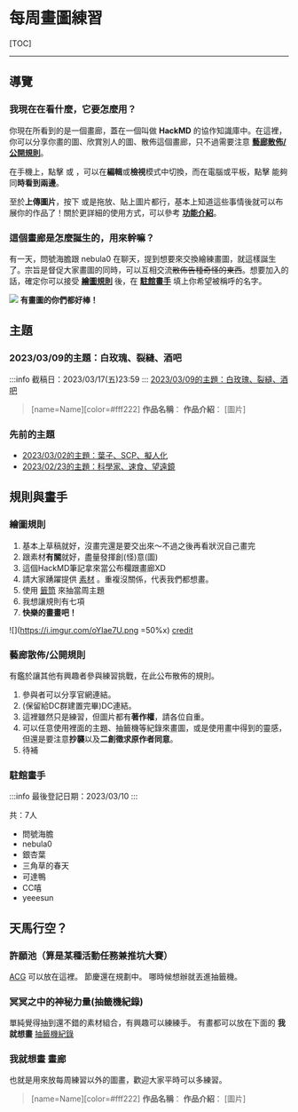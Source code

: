# 每周畫圖練習
[TOC]
<!-- ![](https://i.imgur.com/eDZj7wu.png)
[credit](https://www.dcard.tw/f/funny/p/232949543) -->

---
## 導覽 
### 我現在在看什麼，它要怎麼用？
你現在所看到的是一個畫廊，蓋在一個叫做 <i class="fa fa-file-text"></i>**HackMD** 的協作知識庫中。在這裡，你可以分享你畫的圖、欣賞別人的圖、散佈這個畫廊，只不過需要注意 [**藝廊散佈/公開規則**](https://hackmd.io/pJvEXCxzRTymc99vGdlTwQ#%E8%97%9D%E5%BB%8A%E6%95%A3%E4%BD%88%E5%85%AC%E9%96%8B%E8%A6%8F%E5%89%87)。

在手機上，點擊 <i class="fa fa-pencil fa-fw"></i> 或 <i class="fa fa-eye fa-fw"></i> ，可以在**編輯**或**檢視**模式中切換，而在電腦或平板，點擊 <i class="fa fa-columns fa-fw"></i> 能夠同**時看到兩邊**。

至於**上傳圖片**，按下 <i class="fa fa-camera"></i> 或是拖放、貼上圖片都行，基本上知道這些事情後就可以布展你的作品了！關於更詳細的使用方式，可以參考 [**功能介紹**](https://hackmd.io/features-tw?view)。

###  這個畫廊是怎麼誕生的，用來幹嘛？
有一天，問號海膽跟 nebula0 在聊天，提到想要來交換繪練畫圖，就這樣誕生了。宗旨是督促大家畫圖的同時，可以互相交流~~散佈告種奇怪的東西~~。想要加入的話，確定你可以接受 [**繪圖規則**](https://hackmd.io/pJvEXCxzRTymc99vGdlTwQ#%E7%B9%AA%E5%9C%96%E8%A6%8F%E5%89%87) 後，在 [**駐館畫手**](https://hackmd.io/pJvEXCxzRTymc99vGdlTwQ#%E9%A7%90%E9%A4%A8%E7%95%AB%E6%89%8B) 填上你希望被稱呼的名字。

![](https://i.imgur.com/Teg7q3N.jpg)
**有畫圖的你們都好棒！**

## 主題
### 2023/03/09的主題：白玫瑰、裂縫、酒吧
:::info
截稿日：2023/03/17(五)23:59
:::
[2023/03/09的主題：白玫瑰、裂縫、酒吧](/1mr4iSLzTbmPToDrIfhmJw)
> [name=Name][color=#fff222]
> **作品名稱**：
> **作品介紹**：
> [圖片]

### 先前的主題
+ [2023/03/02的主題：葉子、SCP、擬人化](/AjJVBiQWStGysNxkY5-CBw)
+ [2023/02/23的主題：科學家、速食、望遠鏡](/sFYEZYYKSi-nFfCauKHRrQ)

## 規則與畫手
### 繪圖規則
1. 基本上草稿就好，沒畫完還是要交出來～不過之後再看狀況自己畫完
2. 跟素材**有關**就好，盡量發揮創(怪)意(圖)
3. 這個HackMD筆記拿來當公布欄跟畫廊XD
4. 請大家踴躍提供 [素材](https://docs.google.com/document/d/12Zx9uyjZSP_MJgehAWQbSV5TAAdeEzK6F2GyQ5BCm4g/edit) 。重複沒關係，代表我們都想畫。
5. 使用 [籤筒](https://codepen.io/pulipuli/pen/oLZXZV) 來抽當周主題
6. 我想讓規則有七項 
7. **快樂的畫畫吧！**


![](https://i.imgur.com/oYIae7U.png =50%x)
[credit](https://www.dcard.tw/f/funny/p/231509566/b/2)

### 藝廊散佈/公開規則
有鑑於讓其他有興趣者參與練習挑戰，在此公布散佈的規則。
1. 參與者可以分享官網連結。
2. (保留給DC群建置完畢)DC連結。
3. 這裡雖然只是練習，但圖片都有**著作權**，請各位自重。
4. 可以任意使用裡面的主題、抽籤機等紀錄來畫圖，或是使用畫中得到的靈感，但還是要注意**抄襲**以及**二創徵求原作者同意**。
5. 待補
### 駐館畫手
:::info
最後登記日期：2023/03/10
:::

共：7人
* 問號海膽
* nebula0
* 銀杏葉
* 三角草的春天
* 可達鴨
* CC嘻
* yeeesun




## 天馬行空？
### 許願池（算是某種活動任務兼推坑大賽）
[ACG](https://docs.google.com/document/d/1KRuav53-520oGUkwyJD4SPlpZuNsXr56y0mFF0EMKwo/edit?usp=drivesdk) 可以放在這裡。
節慶還在規劃中。
哪時候想辦就丟進抽籤機。

### 冥冥之中的神秘力量(抽籤機紀錄)
單純覺得抽到還不錯的素材組合，有興趣可以練練手。
有畫都可以放在下面的 **我就想畫**
[抽籤機紀錄](/VQTcTAPmR1Sr6fjjr8HO0A)

### 我就想畫 畫廊
也就是用來放每周練習以外的圖畫，歡迎大家平時可以多練習。
> [name=Name][color=#fff222]
> **作品名稱**：
> **作品介紹**：
> [圖片]